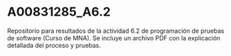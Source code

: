 # A00831285_A6.2
Repositorio para resultados de la actividad 6.2 de programación de pruebas de software (Curso de MNA). Se incluye un archivo PDF con la explicación detallada del proceso y pruebas.
